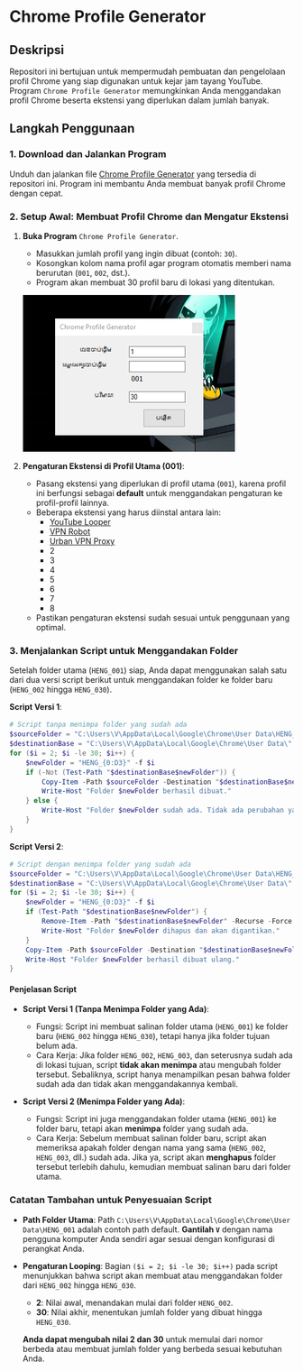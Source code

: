 # Chrome Profile Generator

## Deskripsi
Repositori ini bertujuan untuk mempermudah pembuatan dan pengelolaan profil Chrome yang siap digunakan untuk kejar jam tayang YouTube. Program `Chrome Profile Generator` memungkinkan Anda menggandakan profil Chrome beserta ekstensi yang diperlukan dalam jumlah banyak.

## Langkah Penggunaan

### 1. Download dan Jalankan Program
Unduh dan jalankan file [Chrome Profile Generator](https://github.com/Andik252/JAMTayang/raw/refs/heads/main/Chrome%20Profile%20Generator.exe) yang tersedia di repositori ini. Program ini membantu Anda membuat banyak profil Chrome dengan cepat.

### 2. Setup Awal: Membuat Profil Chrome dan Mengatur Ekstensi
1. **Buka Program** `Chrome Profile Generator`.
   - Masukkan jumlah profil yang ingin dibuat (contoh: `30`).
   - Kosongkan kolom nama profil agar program otomatis memberi nama berurutan (`001`, `002`, dst.).
   - Program akan membuat 30 profil baru di lokasi yang ditentukan.

   ![Contoh Tampilan Program](images/Screenshot.png)

2. **Pengaturan Ekstensi di Profil Utama (001)**:
   - Pasang ekstensi yang diperlukan di profil utama (`001`), karena profil ini berfungsi sebagai **default** untuk menggandakan pengaturan ke profil-profil lainnya.
   - Beberapa ekstensi yang harus diinstal antara lain:
     - [YouTube Looper](https://chrome.google.com/webstore/detail/youtube-looper/id_extension)
     - [VPN Robot](https://chrome.google.com/webstore/detail/vpn-robot/id_extension)
     - [Urban VPN Proxy](https://chromewebstore.google.com/detail/urban-vpn-proxy/eppiocemhmnlbhjplcgkofciiegomcon)
     - 2
     - 3
     - 4
     - 5
     - 6
     - 7
     - 8
   - Pastikan pengaturan ekstensi sudah sesuai untuk penggunaan yang optimal.

### 3. Menjalankan Script untuk Menggandakan Folder
Setelah folder utama (`HENG_001`) siap, Anda dapat menggunakan salah satu dari dua versi script berikut untuk menggandakan folder ke folder baru (`HENG_002` hingga `HENG_030`).

**Script Versi 1**:
```powershell
# Script tanpa menimpa folder yang sudah ada
$sourceFolder = "C:\Users\V\AppData\Local\Google\Chrome\User Data\HENG_001"
$destinationBase = "C:\Users\V\AppData\Local\Google\Chrome\User Data\"
for ($i = 2; $i -le 30; $i++) {
    $newFolder = "HENG_{0:D3}" -f $i
    if (-Not (Test-Path "$destinationBase$newFolder")) {
        Copy-Item -Path $sourceFolder -Destination "$destinationBase$newFolder" -Recurse
        Write-Host "Folder $newFolder berhasil dibuat."
    } else {
        Write-Host "Folder $newFolder sudah ada. Tidak ada perubahan yang dilakukan."
    }
}
```

**Script Versi 2**:
```powershell
# Script dengan menimpa folder yang sudah ada
$sourceFolder = "C:\Users\V\AppData\Local\Google\Chrome\User Data\HENG_001"
$destinationBase = "C:\Users\V\AppData\Local\Google\Chrome\User Data\"
for ($i = 2; $i -le 30; $i++) {
    $newFolder = "HENG_{0:D3}" -f $i
    if (Test-Path "$destinationBase$newFolder") {
        Remove-Item -Path "$destinationBase$newFolder" -Recurse -Force
        Write-Host "Folder $newFolder dihapus dan akan digantikan."
    }
    Copy-Item -Path $sourceFolder -Destination "$destinationBase$newFolder" -Recurse
    Write-Host "Folder $newFolder berhasil dibuat ulang."
}
```

#### Penjelasan Script

- **Script Versi 1 (Tanpa Menimpa Folder yang Ada)**:
  - Fungsi: Script ini membuat salinan folder utama (`HENG_001`) ke folder baru (`HENG_002` hingga `HENG_030`), tetapi hanya jika folder tujuan belum ada.
  - Cara Kerja: Jika folder `HENG_002`, `HENG_003`, dan seterusnya sudah ada di lokasi tujuan, script **tidak akan menimpa** atau mengubah folder tersebut. Sebaliknya, script hanya menampilkan pesan bahwa folder sudah ada dan tidak akan menggandakannya kembali.

- **Script Versi 2 (Menimpa Folder yang Ada)**:
  - Fungsi: Script ini juga menggandakan folder utama (`HENG_001`) ke folder baru, tetapi akan **menimpa** folder yang sudah ada.
  - Cara Kerja: Sebelum membuat salinan folder baru, script akan memeriksa apakah folder dengan nama yang sama (`HENG_002`, `HENG_003`, dll.) sudah ada. Jika ya, script akan **menghapus** folder tersebut terlebih dahulu, kemudian membuat salinan baru dari folder utama.

### Catatan Tambahan untuk Penyesuaian Script

- **Path Folder Utama**: 
  Path `C:\Users\V\AppData\Local\Google\Chrome\User Data\HENG_001` adalah contoh path default. **Gantilah `V`** dengan nama pengguna komputer Anda sendiri agar sesuai dengan konfigurasi di perangkat Anda.

- **Pengaturan Looping**: 
  Bagian `($i = 2; $i -le 30; $i++)` pada script menunjukkan bahwa script akan membuat atau menggandakan folder dari `HENG_002` hingga `HENG_030`.
  - **2**: Nilai awal, menandakan mulai dari folder `HENG_002`.
  - **30**: Nilai akhir, menentukan jumlah folder yang dibuat hingga `HENG_030`.

  **Anda dapat mengubah nilai 2 dan 30** untuk memulai dari nomor berbeda atau membuat jumlah folder yang berbeda sesuai kebutuhan Anda.

